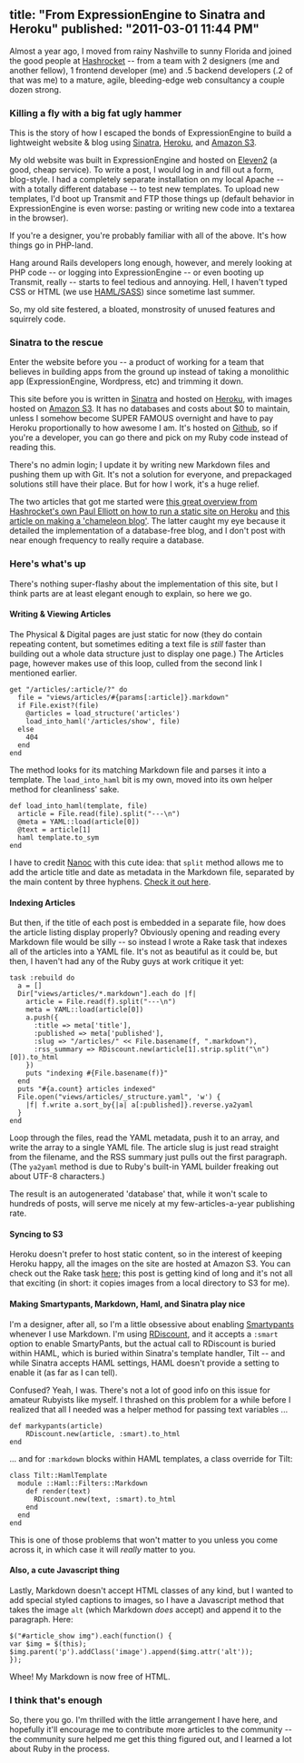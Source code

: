 title: "From ExpressionEngine to Sinatra and Heroku"
published: "2011-03-01 11:44 PM"
---

Almost a year ago, I moved from rainy Nashville to sunny Florida and joined the good people at [Hashrocket](http://hashrocket.com) -- from a team with 2 designers (me and another fellow), 1 frontend developer (me) and .5 backend developers (.2 of that was me) to a mature, agile, bleeding-edge web consultancy a couple dozen strong.

### Killing a fly with a big fat ugly hammer

This is the story of how I escaped the bonds of ExpressionEngine to build a lightweight website & blog using [Sinatra](http://www.sinatrarb.com/), [Heroku](http://heroku.com), and [Amazon S3](http://aws.amazon.com/s3/).

My old website was built in ExpressionEngine and hosted on [Eleven2](http://eleven2.com) (a good, cheap service). To write a post, I would log in and fill out a form, blog-style. I had a completely separate installation on my local Apache -- with a totally different database -- to test new templates. To upload new templates, I'd boot up Transmit and FTP those things up (default behavior in ExpressionEngine is even worse: pasting or writing new code into a textarea in the browser).

If you're a designer, you're probably familiar with all of the above. It's how things go in PHP-land.

Hang around Rails developers long enough, however, and merely looking at PHP code -- or logging into ExpressionEngine -- or even booting up Transmit, really -- starts to feel tedious and annoying. Hell, I haven't typed CSS or HTML (we use [HAML/SASS](http://haml-lang.com/)) since sometime last summer.

So, my old site festered, a bloated, monstrosity of unused features and squirrely code.

### Sinatra to the rescue

Enter the website before you -- a product of working for a team that believes in building apps from the ground up instead of taking a monolithic app (ExpressionEngine, Wordpress, etc) and trimming it down.

This site before you is written in [Sinatra](http://www.sinatrarb.com/) and hosted on [Heroku](http://heroku.com/), with images hosted on [Amazon S3](http://aws.amazon.com/s3/). It has no databases and costs about $0 to maintain, unless I somehow become SUPER FAMOUS overnight and have to pay Heroku proportionally to how awesome I am. It's hosted on [Github](https://github.com/camerond/camerondaigle), so if you're a developer, you can go there and pick on my Ruby code instead of reading this.

There's no admin login; I update it by writing new Markdown files and pushing them up with Git. It's not a solution for everyone, and prepackaged solutions still have their place. But for how I work, it's a huge relief.

The two articles that got me started were [this great overview from Hashrocket's own Paul Elliott on how to run a static site on Heroku](http://codingfrontier.com/running-a-static-site-for-free-on-heroku) and [this article on making a 'chameleon blog'](http://mustardamus.com/articles/create_a_micro_chameleon_blog_with_sinatra). The latter caught my eye because it detailed the implementation of a database-free blog, and I don't post with near enough frequency to really require a database.

### Here's what's up

There's nothing super-flashy about the implementation of this site, but I think parts are at least elegant enough to explain, so here we go.

#### Writing & Viewing Articles

The Physical & Digital pages are just static for now (they do contain repeating content, but sometimes editing a text file is _still_ faster than building out a whole data structure just to display one page.) The Articles page, however makes use of this loop, culled from the second link I mentioned earlier.

    get "/articles/:article/?" do
      file = "views/articles/#{params[:article]}.markdown"
      if File.exist?(file)
        @articles = load_structure('articles')
        load_into_haml('/articles/show', file)
      else
        404
      end
    end

The method looks for its matching Markdown file and parses it into a template. The `load_into_haml` bit is my own, moved into its own helper method for cleanliness' sake.

    def load_into_haml(template, file)
      article = File.read(file).split("---\n")
      @meta = YAML::load(article[0])
      @text = article[1]
      haml template.to_sym
    end

I have to credit [Nanoc](http://nanoc.stoneship.org/) with this cute idea: that `split` method allows me to add the article title and date as metadata in the Markdown file, separated by the main content by three hyphens. [Check it out here](https://github.com/camerond/camerondaigle/raw/master/views/articles/regarding_fixed_positioning_in_mobile_safari.markdown).

#### Indexing Articles

But then, if the title of each post is embedded in a separate file, how does the article listing display properly? Obviously opening and reading every Markdown file would be silly -- so instead I wrote a Rake task that indexes all of the articles into a YAML file. It's not as beautiful as it could be, but then, I haven't had any of the Ruby guys at work critique it yet:

    task :rebuild do
      a = []
      Dir["views/articles/*.markdown"].each do |f|
        article = File.read(f).split("---\n")
        meta = YAML::load(article[0])
        a.push({
          :title => meta['title'],
          :published => meta['published'],
          :slug => "/articles/" << File.basename(f, ".markdown"),
          :rss_summary => RDiscount.new(article[1].strip.split("\n")[0]).to_html
        })
        puts "indexing #{File.basename(f)}"
      end
      puts "#{a.count} articles indexed"
      File.open("views/articles/_structure.yaml", 'w') {
        |f| f.write a.sort_by{|a| a[:published]}.reverse.ya2yaml
      }
    end

Loop through the files, read the YAML metadata, push it to an array, and write the array to a single YAML file. The article slug is just read straight from the filename, and the RSS summary just pulls out the first paragraph. (The `ya2yaml` method is due to Ruby's built-in YAML builder freaking out about UTF-8 characters.)

The result is an autogenerated 'database' that, while it won't scale to hundreds of posts, will serve me nicely at my few-articles-a-year publishing rate.

#### Syncing to S3

Heroku doesn't prefer to host static content, so in the interest of keeping Heroku happy, all the images on the site are hosted at Amazon S3. You can check out the Rake task [here](https://github.com/camerond/camerondaigle/blob/master/Rakefile); this post is getting kind of long and it's not all that exciting (in short: it copies images from a local directory to S3 for me).

#### Making Smartypants, Markdown, Haml, and Sinatra play nice

I'm a designer, after all, so I'm a little obsessive about enabling [Smartypants](http://daringfireball.net/projects/smartypants/) whenever I use Markdown. I'm using [RDiscount](https://github.com/rtomayko/rdiscount), and it accepts a `:smart` option to enable SmartyPants, but the actual call to RDiscount is buried within HAML, which is buried within Sinatra's template handler, Tilt -- and while Sinatra accepts HAML settings, HAML doesn't provide a setting to enable it (as far as I can tell).

Confused? Yeah, I was. There's not a lot of good info on this issue for amateur Rubyists like myself. I thrashed on this problem for a while before I realized that all I needed was a helper method for passing text variables ...

    def markypants(article)
        RDiscount.new(article, :smart).to_html
    end

... and for `:markdown` blocks within HAML templates, a class override for Tilt:

    class Tilt::HamlTemplate
      module ::Haml::Filters::Markdown
        def render(text)
          RDiscount.new(text, :smart).to_html
        end
      end
    end

This is one of those problems that won't matter to you unless you come across it, in which case it will _really_ matter to you.

#### Also, a cute Javascript thing

Lastly, Markdown doesn't accept HTML classes of any kind, but I wanted to add special styled captions to images, so I have a Javascript method that takes the image `alt` (which Markdown _does_ accept) and append it to the paragraph. Here:

    $("#article_show img").each(function() {
    var $img = $(this);
    $img.parent('p').addClass('image').append($img.attr('alt'));
    });

Whee! My Markdown is now free of HTML.

### I think that's enough

So, there you go. I'm thrilled with the little arrangement I have here, and hopefully it'll encourage me to contribute more articles to the community -- the community sure helped me get this thing figured out, and I learned a lot about Ruby in the process.